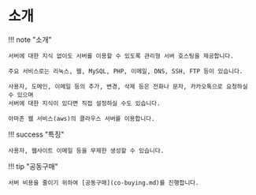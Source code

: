 # 소개

!!! note "소개"

    서버에 대한 지식 없이도 서버를 이용할 수 있도록 관리형 서버 호스팅을 제공합니다.

    주요 서비스로는 리눅스, 웹, MySQL, PHP, 이메일, DNS, SSH, FTP 등이 있습니다.
    
    사용자, 도메인, 이메일 등의 추가, 변경, 삭제 등은 전화나 문자, 카카오톡으로 요청하실 수 있으며   
    서버에 대한 지식이 있다면 직접 설정하실 수도 있습니다.
    
    아마존 웹 서비스(aws)의 클라우스 서버를 이용합니다.

!!! success "특징"

    사용자, 웹사이트 이메일 등을 무제한 생성할 수 있습니다.

!!! tip "공동구매"

    서버 비용을 줄이기 위하여 [공동구매](co-buying.md)를 진행합니다.
